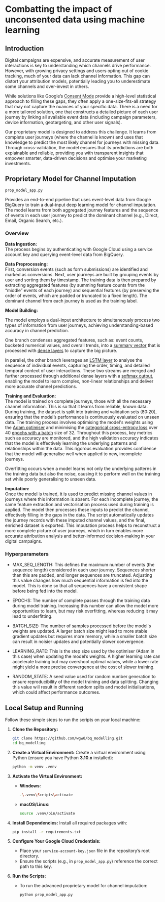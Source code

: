# Combatting the impact of unconsented data using machine learning

## Introduction

Digital campaigns are expensive, and accurate measurement of user interactions is key to understanding which channels drive performance. However, with growing privacy settings and users opting out of cookie tracking, much of your data can lack channel information. This gap can distort your attribution models, potentially leading you to underestimate some channels and over-invest in others.

While solutions like Google’s [Consent Mode](https://support.google.com/google-ads/answer/10000067?hl=en-GB) provide a high-level statistical approach to filling these gaps, they often apply a one-size-fits-all strategy that may not capture the nuances of your specific data. There is a need for a more tailored solution, one that constructs a detailed picture of each user journey by linking all available event data (including campaign parameters, device information, geotargeting, and other user signals). 

Our proprietary model is designed to address this challenge. It learns from complete user journeys (where the channel is known) and uses that knowledge to predict the most likely channel for journeys with missing data. Through cross-validation, the model ensures that its predictions are both explainable and reliable, providing you with transparent insights that empower smarter, data-driven decisions and optimise your marketing investments.


## Proprietary Model for Channel Imputation

`prop_model_app.py`

Provides an end-to-end pipeline that uses event-level data from Google BigQuery to train a dual-input deep learning model for channel imputation. The model learns from both aggregated journey features and the sequence of events in each user journey to predict the dominant channel (e.g., Direct, Email, Organic Search, etc.).

### Overview

**Data Ingestion:**  
The process begins by authenticating with Google Cloud using a service account key and querying event-level data from BigQuery.

**Data Preprocessing:**  
First, conversion events (such as form submissions) are identified and marked as conversions. Next, user journeys are built by grouping events by user and sorting them by timestamp. The training data is then prepared by extracting aggregated features (by summing feature counts from the “middle” events of each journey) and sequential features (by preserving the order of events, which are padded or truncated to a fixed length). The dominant channel from each journey is used as the training label.

**Model Building:**  

The model employs a dual-input architecture to simultaneously process two types of information from user journeys, achieving understanding-based accuracy in channel prediction.

One branch condenses aggregated features, such as: event counts, bucketed numerical values, and overall trends, into a [summary vector](https://neptune.ai/blog/understanding-vectors-from-a-machine-learning-perspective) that is processed with [dense layers](https://datascientest.com/en/dense-neural-networks-understanding-their-structure-and-function) to capture the big picture. 

In parallel, the other branch leverages an [LSTM layer](https://en.wikipedia.org/wiki/Long_short-term_memory) to analyse the sequence of individual events, capturing the order, timing, and detailed temporal context of user interactions. These two streams are merged and further processed through additional dense layers with a [softmax output](https://en.wikipedia.org/wiki/Softmax_function), enabling the model to learn complex, non-linear relationships and deliver more accurate channel predictions.


**Training and Evaluation:**  
The model is trained on complete journeys, those with all the necessary channel information. This is so that it learns from reliable, known data. During training, the dataset is split into training and validation sets (80:20), ensuring that the model’s performance is continuously evaluated on unseen data. The training process involves optimising the model's weights using the [Adam optimiser](https://machinelearningmastery.com/adam-optimization-algorithm-for-deep-learning/) and minimising the [categorical cross-entropy loss](https://www.v7labs.com/blog/cross-entropy-loss-guide) over 40 [epochs with a batch](https://machinelearningmastery.com/difference-between-a-batch-and-an-epoch/) size of 32. Throughout this process, key metrics such as accuracy are monitored, and the high validation accuracy indicates that the model is effectively learning the underlying patterns and relationships within the data. This rigorous evaluation provides confidence that the model will generalise well when applied to new, incomplete journeys.

Overfitting occurs when a model learns not only the underlying patterns in the training data but also the noise, causing it to perform well on the training set while poorly generalising to unseen data.

**Imputation:**  
Once the model is trained, it is used to predict missing channel values in journeys where this information is absent. For each incomplete journey, the same feature extraction and vectorisation process used during training is applied. The model then processes these inputs to predict the channel, effectively filling in the gaps in the data. The script automatically updates the journey records with these imputed channel values, and the final, enriched dataset is exported. This imputation process helps to reconstruct a more complete picture of user journeys, which in turn enables more accurate attribution analysis and better-informed decision-making in your digital campaigns.

### Hyperparameters

- MAX_SEQ_LENGTH:
This defines the maximum number of events (the sequence length) considered in each user journey. Sequences shorter than this are padded, and longer sequences are truncated. Adjusting this value changes how much sequential information is fed into the model. This is done so that all sequences have a consistent shape before being fed into the model.

- EPOCHS:
The number of complete passes through the training data during model training. Increasing this number can allow the model more opportunities to learn, but may risk overfitting, whereas reducing it may lead to underfitting.

- BATCH_SIZE:
The number of samples processed before the model's weights are updated. A larger batch size might lead to more stable gradient updates but requires more memory, while a smaller batch size can result in noisier updates and potentially slower convergence.

- LEARNING_RATE:
This is the step size used by the optimiser (Adam in this case) when updating the model’s weights. A higher learning rate can accelerate training but may overshoot optimal values, while a lower rate might yield a more precise convergence at the cost of slower training.

- RANDOM_STATE:
A seed value used for random number generation to ensure reproducibility of the model training and data splitting. Changing this value will result in different random splits and model initialisations, which could affect performance outcomes.


## Local Setup and Running

Follow these simple steps to run the scripts on your local machine:

1. **Clone the Repository:**
   ```bash
   git clone https://github.com/wgw0/bq_modelling.git
   cd bq_modelling
   ```

2. **Create a Virtual Environment:**
   Create a virtual environment using Python (ensure you have Python **3.10.x** installed):
   ```bash
   python -m venv .venv
   ```

3. **Activate the Virtual Environment:**
   - **Windows:**
     ```bash
     .\.venv\Scripts\activate
     ```
   - **macOS/Linux:**
     ```bash
     source .venv/bin/activate
     ```

4. **Install Dependencies:**
   Install all required packages with:
   ```bash
   pip install -r requirements.txt
   ```

5. **Configure Your Google Cloud Credentials:**
   - Place your `service-account-key.json` file in the repository’s root directory.
   - Ensure the scripts (e.g., in `prop_model_app.py`) reference the correct path to this key.

6. **Run the Scripts:**
   - To run the advanced proprietary model for channel imputation:
     ```bash
     python prop_model_app.py
     ```

